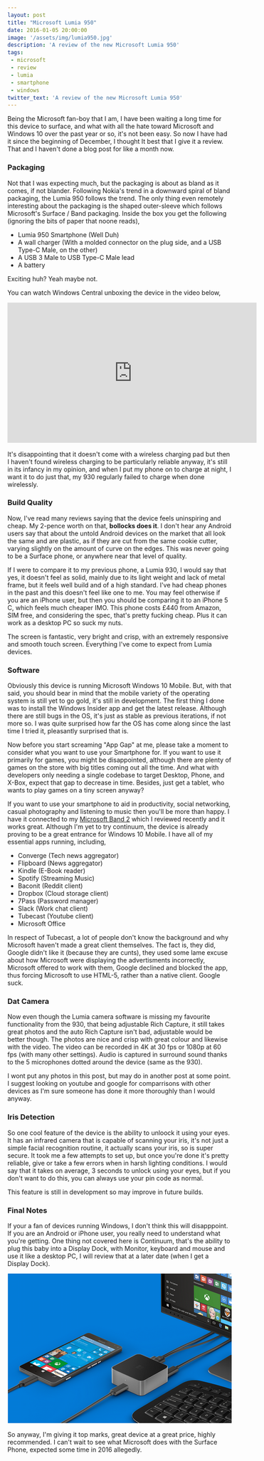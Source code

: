 ```yaml
---
layout: post
title: "Microsoft Lumia 950"
date: 2016-01-05 20:00:00
image: '/assets/img/lumia950.jpg'
description: 'A review of the new Microsoft Lumia 950'
tags:
 - microsoft
 - review
 - lumia
 - smartphone
 - windows
twitter_text: 'A review of the new Microsoft Lumia 950'
---
```


Being the Microsoft fan-boy that I am, I have been waiting a long time for this device to surface, and what with all the hate toward Microsoft and Windows 10 over the past year or so, it's not been easy. So now I have had it since the beginning of December, I thought It best that I give it a review.  That and I haven't done a blog post for like a month now.

### Packaging

Not that I was expecting much, but the packaging is about as bland as it comes, if not blander.  Following Nokia's trend in a downward spiral of bland packaging, the Lumia 950 follows the trend.  The only thing even remotely interesting about the packaging is the shaped outer-sleeve which follows Microsoft's Surface / Band packaging.  Inside the box you get the following (ignoring the bits of paper that noone reads),

*  Lumia 950 Smartphone (Well Duh)
*  A wall charger (With a molded connector on the plug side, and a USB Type-C Male, on the other)
*  A USB 3 Male to USB Type-C Male lead
*  A battery

Exciting huh?  Yeah maybe not.

You can watch Windows Central unboxing the device in the video below,

<iframe width="560" height="315" src="https://www.youtube.com/embed/447koJnAakk" frameborder="0" allowfullscreen></iframe>

It's disappointing that it doesn't come with a wireless charging pad but then I haven't found wireless charging to be particularly reliable anyway, it's still in its infancy in my opinion, and when I put my phone on to charge at night, I want it to do just that, my 930 regularly failed to charge when done wirelessly.

### Build Quality

Now, I've read many reviews saying that the device feels uninspiring and cheap.  My 2-pence worth on that, **bollocks does it**.  I don't hear any Android users say that about the untold Android devices on the market that all look the same and are plastic, as if they are cut from the same cookie cutter, varying slightly on the amount of curve on the edges.  This was never going to be a Surface phone, or anywhere near that level of quality.

If I were to compare it to my previous phone, a Lumia 930, I would say that yes, it doesn't feel as solid, mainly due to its light weight and lack of metal frame, but it feels well build and of a high standard.  I've had cheap phones in the past and this doesn't feel like one to me.  You may feel otherwise if you are an iPhone user, but then you should be comparing it to an iPhone 5 C, which feels much cheaper IMO.  This phone costs £440 from Amazon, SIM free, and considering the spec, that's pretty fucking cheap.  Plus it can work as a desktop PC so suck my nuts.

The screen is fantastic, very bright and crisp, with an extremely responsive and smooth touch screen.  Everything I've come to expect from Lumia devices.

### Software

Obviously this device is running Microsoft Windows 10 Mobile.  But, with that said, you should bear in mind that the mobile variety of the operating system is still yet to go gold, it's still in development.  The first thing I done was to install the Windows Insider app and get the latest release.  Although there are still bugs in the OS, it's just as stable as previous iterations, if not more so.  I was quite surprised how far the OS has come along since the last time I tried it, pleasantly surprised that is.

Now before you start screaming "App Gap" at me, please take a moment to consider what you want to use your Smartphone for.  If you want to use it primarily for games, you might be disappointed, although there are plenty of games on the store with big titles coming out all the time.  And what with developers only needing a single codebase to target Desktop, Phone, and X-Box, expect that gap to decrease in time.  Besides, just get a tablet, who wants to play games on a tiny screen anyway?

If you want to use your smartphone to aid in productivity, social networking, casual photography and listening to music then you'll be more than happy.  I have it connected to my [Microsoft Band 2](http://www.npsoftware.co.uk/Microsoft-Band-2/) which I reviewed recently and it works great.  Although I'm yet to try continuum, the device is already proving to be a great entrance for Windows 10 Mobile.  I have all of my essential apps running, including,

*  Converge (Tech news aggregator)
*  Flipboard (News aggregator)
*  Kindle (E-Book reader)
*  Spotify (Streaming Music)
*  Baconit (Reddit client)
*  Dropbox (Cloud storage client)
*  7Pass (Password manager)
*  Slack (Work chat client)
*  Tubecast (Youtube client)
*  Microsoft Office

In respect of Tubecast, a lot of people don't know the background and why Microsoft haven't made a great client themselves.  The fact is, they did, Google didn't like it (because they are cunts), they used some lame excuse about how Microsoft were displaying the advertisments incorrectly, Microsoft offered to work with them, Google declined and blocked the app, thus forcing Microsoft to use HTML-5, rather than a native client.  Google suck.

### Dat Camera

Now even though the Lumia camera software is missing my favourite functionality from the 930, that being adjustable Rich Capture, it still takes great photos and the auto Rich Capture isn't bad, adjustable would be better though.  The photos are nice and crisp with great colour and likewise with the video.  The video can be recorded in 4K at 30 fps or 1080p at 60 fps (with many other settings).  Audio is captured in surround sound thanks to the 5 microphones dotted around the device (same as the 930).

I wont put any photos in this post, but may do in another post at some point.  I suggest looking on youtube and google for comparrisons with other devices as I'm sure someone has done it more thoroughly than I would anyway.

### Iris Detection

So one cool feature of the device is the ability to unloock it using your eyes.  It has an infrared camera that is capable of scanning your iris, it's not just a simple facial recognition routine, it actually scans your iris, so is super secure.  It took me a few attempts to set up, but once you're done it's pretty reliable, give or take a few errors when in harsh lighting conditions.  I would say that it takes on average, 3 seconds to unlock using your eyes, but if you don't want to do this, you can always use your pin code as normal.

This feature is still in development so may improve in future builds.

### Final Notes

If your a fan of devices running Windows, I don't think this will disapppoint.  If you are an Android or iPhone user, you really need to understand what you're getting. One thing not covered here is Continuum, that's the ability to plug this baby into a Display Dock, with Monitor, keyboard and mouse and use it like a desktop PC, I will review that at a later date (when I get a Display Dock).

![Microsoft Display Dock](/assets/img/microsoft_display_dock.png)

So anyway, I'm giving it top marks, great device at a great price, highly recommended.  I can't wait to see what Microsoft does with the Surface Phone, expected some time in 2016 allegedly.